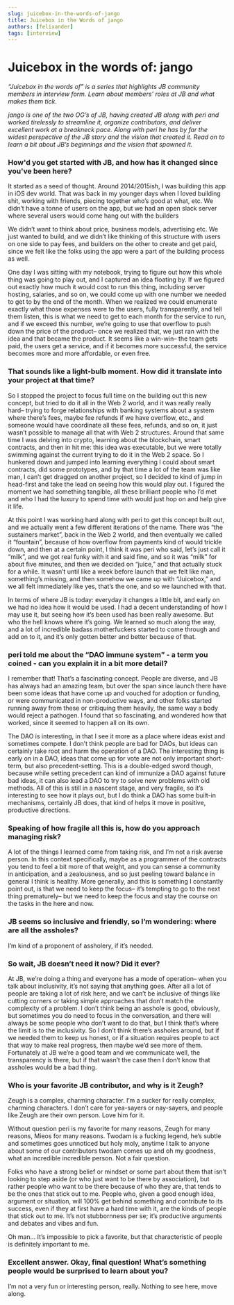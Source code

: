 ```yaml
---
slug: juicebox-in-the-words-of-jango
title: Juicebox in the Words of jango
authors: [felixander]
tags: [interview]
---
```


# Juicebox in the words of: jango

*“Juicebox in the words of” is a series that highlights JB community members in interview form. Learn about members’ roles at JB and what makes them tick.*

*jango is one of the two OG’s of JB, having created JB along with peri and worked tirelessly to streamline it, organize contributors, and deliver excellent work at a breakneck pace. Along with peri he has by far the widest perspective of the JB story and the vision that created it. Read on to learn a bit about JB’s beginnings and the vision that spawned it.*

### How'd you get started with JB, and how has it changed since you've been here?

It started as a seed of thought. Around 2014/2015ish, I was building this app in iOS dev world. That was back in my younger days when I loved building shit, working with friends, piecing together who’s good at what, etc. We didn’t have a tonne of users on the app, but we had an open slack server where several users would come hang out with the builders

We didn’t want to think about price, business models, advertising etc. We just wanted to build, and we didn’t like thinking of this structure with users on one side to pay fees, and builders on the other to create and get paid, since we felt like the folks using the app were a part of the building process as well.

One day I was sitting with my notebook, trying to figure out how this whole thing was going to play out, and I captured an idea floating by. If we figured out exactly how much it would cost to run this thing, including server hosting, salaries, and so on, we could come up with one number we needed to get to by the end of the month. When we realized we could enumerate exactly what those expenses were to the users, fully transparently, and tell them listen, this is what we need to get to each month for the service to run, and if we exceed this number, we’re going to use that overflow to push down the price of the product– once we realized that, we just ran with the idea and that became the product. It seems like a win-win– the team gets paid, the users get a service, and if it becomes more successful, the service becomes more and more affordable, or even free.

### That sounds like a light-bulb moment. How did it translate into your project at that time?

So I stopped the project to focus full time on the building out this new concept, but tried to do it all in the Web 2 world, and it was really really hard– trying to forge relationships with banking systems about a system where there’s fees, maybe fee refunds if we have overflow, etc., and someone would have coordinate all these fees, refunds, and so on, it just wasn’t possible to manage all that with Web 2 structures. Around that same time I was delving into crypto, learning about the blockchain, smart contracts, and then in hit me: this idea was executable, but we were totally swimming against the current trying to do it in the Web 2 space. So I hunkered down and jumped into learning everything I could about smart contracts, did some prototypes, and by that time a lot of the team was like man, I can’t get dragged on another project, so I decided to kind of jump in head-first and take the lead on seeing how this would play out. I figured the moment we had something tangible, all these brilliant people who I’d met and who I had the luxury to spend time with would just hop on and help give it life.

At this point I was working hard along with peri to get this concept built out, and we actually went a few different iterations of the name. There was “the sustainers market”, back in the Web 2 world, and then eventually we called it “fountain”, because of how overflow from payments kind of would trickle down, and then at a certain point, I think it was peri who said, let’s just call it “milk”, and we got real funky with it and said fine, and so it was “milk” for about five minutes, and then we decided on “juice,” and that actually stuck for a while. It wasn’t until like a week before launch that we felt like man, something’s missing, and then somehow we came up with “Juicebox,” and we all felt immediately like yes, that’s the one, and so we launched with that.

In terms of where JB is today: everyday it changes a little bit, and early on we had no idea how it would be used. I had a decent understanding of how I may use it, but seeing how it’s been used has been really awesome. But who the hell knows where it’s going. We learned so much along the way, and a lot of incredible badass motherfuckers started to come through and add on to it, and it’s only gotten better and better because of that.

### peri told me about the “DAO immune system” - a term you coined - can you explain it in a bit more detail?

I remember that! That’s a fascinating concept. People are diverse, and JB has always had an amazing team, but over the span since launch there have been some ideas that have come up and vouched for adoption or funding, or were communicated in non-productive ways, and other folks started running away from these or critiquing them heavily, the same way a body would reject a pathogen. I found that so fascinating, and wondered how that worked, since it seemed to happen all on its own.

The DAO is interesting, in that I see it more as a place where ideas exist and sometimes compete. I don’t think people are bad for DAOs, but ideas can certainly take root and harm the operation of a DAO. The interesting thing is early on in a DAO, ideas that come up for vote are not only important short-term, but also precedent-setting. This is a double-edged sword though, because while setting precedent can kind of immunize a DAO against future bad ideas, it can also lead a DAO to try to solve new problems with old methods. All of this is still in a nascent stage, and very fragile, so it’s interesting to see how it plays out, but I do think a DAO has some built-in mechanisms, certainly JB does, that kind of helps it move in positive, productive directions.

### Speaking of how fragile all this is, how do you approach managing risk?

A lot of the things I learned come from taking risk, and I’m not a risk averse person. In this context specifically, maybe as a programmer of the contracts you tend to feel a bit more of that weight, and you can sense a community in anticipation, and a zealousness, and so just peeling toward balance in general I think is healthy. More generally, and this is something I constantly point out, is that we need to keep the focus– it’s tempting to go to the next thing prematurely– but we need to keep the focus and stay the course on the tasks in the here and now.

### JB seems so inclusive and friendly, so I’m wondering: where are all the assholes?

I’m kind of a proponent of assholery, if it’s needed.

### So wait, JB doesn’t need it now? Did it ever?

At JB, we’re doing a thing and everyone has a mode of operation– when you talk about inclusivity, it’s not saying that anything goes. After all a lot of people are taking a lot of risk here, and we can’t be inclusive of things like cutting corners or taking simple approaches that don’t match the complexity of a problem. I don’t think being an asshole is good, obviously, but sometimes you do need to focus in the conversation, and there will always be some people who don’t want to do that, but I think that’s where the limit is to the inclusivity. So I don’t think there’s assholes around, but if we needed them to keep us honest, or if a situation requires people to act that way to make real progress, then maybe we’d see more of them. Fortunately at JB we’re a good team and we communicate well, the transparency is there, but if that wasn’t the case then I don’t know that assholes would be a bad thing.

### Who is your favorite JB contributor, and why is it Zeugh?

Zeugh is a complex, charming character. I’m a sucker for really complex, charming characters. I don’t care for yea-sayers or nay-sayers, and people like Zeugh are their own person. Love him for it.

Without question peri is my favorite for many reasons, Zeugh for many reasons, Mieos for many reasons. Twodam is a fucking legend, he’s subtle and sometimes goes unnoticed but holy moly, anytime I talk to anyone about some of our contributors twodam comes up and oh my goodness, what an incredible incredible person.
Not a fair question.

Folks who have a strong belief or mindset or some part about them that isn’t looking to step aside (or who just want to be there by association), but rather people who want to be there because of who they are, that tends to be the ones that stick out to me. People who, given a good enough idea, argument or situation, will 100% get behind something and contribute to its success, even if they at first have a hard time with it, are the kinds of people that stick out to me. It’s not stubbornness per se; it’s productive arguments and debates and vibes and fun.

Oh man… It’s impossible to pick a favorite, but that characteristic of people is definitely important to me.

### Excellent answer. Okay, final question! What’s something people would be surprised to learn about you?

I’m not a very fun or interesting person, really. Nothing to see here, move along.
